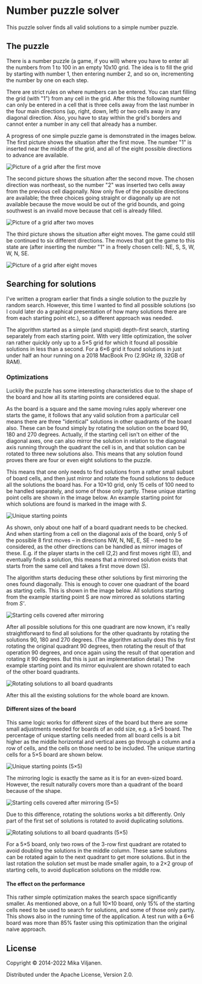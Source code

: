 Number puzzle solver
====================

This puzzle solver finds all valid solutions to a simple number puzzle.

## The puzzle

There is a number puzzle (a game, if you will) where you have to enter all the numbers from 1 to 100 in an empty 10x10 grid. The idea is to fill the grid by starting with number 1, then entering number 2, and so on, incrementing the number by one on each step.

There are strict rules on where numbers can be entered. You can start filling the grid (with "1") from any cell in the grid. After this the following number can only be entered in a cell that is three cells away from the last number in the four main directions (up, right, down, left) or two cells away in any diagonal direction. Also, you have to stay within the grid's borders and cannot enter a number in any cell that already has a number.

A progress of one simple puzzle game is demonstrated in the images below. The first picture shows the situation after the first move. The number "1" is inserted near the middle of the grid, and all of the eight possible directions to advance are available.

![Picture of a grid after the first move](doc-img/firstMove.svg "First move")

The second picture shows the situation after the second move. The chosen direction was northeast, so the number "2" was inserted two cells away from the previous cell diagonally. Now only five of the possible directions are available; the three choices going straight or diagonally up are not available because the move would be out of the grid bounds, and going southwest is an invalid move because that cell is already filled.

![Picture of a grid after two moves](doc-img/secondMove.svg "Second move")

The third picture shows the situation after eight moves. The game could still be continued to six different directions. The moves that got the game to this state are (after inserting the number "1" in a freely chosen cell): NE, S, S, W, W, N, SE.

![Picture of a grid after eight moves](doc-img/afterEightMoves.svg "After eight moves")

## Searching for solutions

I've written a program earlier that finds a single solution to the puzzle by random search. However, this time I wanted to find all possible solutions (so I could later do a graphical presentation of how many solutions there are from each starting point etc.), so a different approach was needed.

The algorithm started as a simple (and stupid) depth-first search, starting separately from each starting point. With very little optimization, the solver ran rather quickly only up to a 5&times;5 grid for which it found all possible solutions in less than a second. For a 6&times;6 grid it found solutions in just under half an hour running on a 2018 MacBook Pro (2.9GHz i9, 32GB of RAM).

### Optimizations

Luckily the puzzle has some interesting characteristics due to the shape of the board and how all its starting points are considered equal.

As the board is a square and the same moving rules apply wherever one starts the game, it follows that any valid solution from a particular cell means there are three "identical" solutions in other quadrants of the board also. These can be found simply by rotating the solution on the board 90, 180 and 270 degrees. Actually, if the starting cell isn't on either of the diagonal axes, one can also mirror the solution in relation to the diagonal axis running through the  quadrant the cell is in, and that solution can be rotated to three new solutions also. This means that any solution found proves there are four or even eight solutions to the puzzle.

This means that one only needs to find solutions from a rather small subset of board cells, and then just mirror and rotate the found solutions to deduce all the solutions the board has. For a 10&times;10 grid, only 15 cells of 100 need to be handled separately, and some of those only partly. These unique starting point cells are shown in the image below. An example starting point for which solutions are found is marked in the image with _S_.

![Unique starting points](doc-img/uniqueStartingPoints.svg "Unique starting points")

As shown, only about one half of a board quadrant needs to be checked. And when starting from a cell on the diagonal axis of the board, only 5 of the possible 8 first moves – in directions NW, N, NE, E, SE – need to be considered, as the other directions can be handled as mirror images of these. E.g. if the player starts in the cell (2,2) and first moves right (E), and eventually finds a solution, this means that a mirrored solution exists that starts from the same cell and takes a first move down (S).

The algorithm starts deducing these other solutions by first mirroring the ones found diagonally. This is enough to cover one quadrant of the board as starting cells. This is shown in the image below. All solutions starting from the example starting point S are now mirrored as solutions starting from _S'_.

![Starting cells covered after mirroring](doc-img/afterMirroring.svg "Starting cells covered after mirroring")

After all possible solutions for this one quadrant are now known, it's really straightforward to find all solutions for the other quadrants by rotating the solutions 90, 180 and 270 degrees. (The algorithm actually does this by first rotating the original quadrant 90 degrees, then rotating the result of that operation 90 degrees, and once again using the result of that operation and rotating it 90 degrees. But this is just an implementation detail.) The example starting point and its mirror equivalent are shown rotated to each of the other board quadrants.

![Rotating solutions to all board quadrants](doc-img/rotating.svg "Rotating solutions to all board quadrants")

After this all the existing solutions for the whole board are known.

#### Different sizes of the board

This same logic works for different sizes of the board but there are some small adjustments needed for boards of an odd size, e.g. a 5&times;5 board. The percentage of unique starting cells needed from all board cells is a bit higher as the middle horizontal and vertical axes go through a column and a row of cells, and the cells on those need to be included. The unique starting cells for a 5&times;5 board are shown below.

![Unique starting points (5&times;5)](doc-img/uniqueStartingPoints-5x5.svg "Unique starting points (5&times;5)")

The mirroring logic is exactly the same as it is for an even-sized board. However, the result naturally covers more than a quadrant of the board because of the shape.

![Starting cells covered after mirroring (5&times;5)](doc-img/afterMirroring-5x5.svg "Starting cells covered after mirroring (5&times;5)")

Due to this difference, rotating the solutions works a bit differently. Only part of the first set of solutions is rotated to avoid duplicating solutions.

![Rotating solutions to all board quadrants (5&times;5)](doc-img/rotating-5x5.svg "Rotating solutions to all board quadrants (5&times;5)")

For a 5&times;5 board, only two rows of the 3-row first quadrant are rotated to avoid doubling the solutions in the middle column. These same solutions can be rotated again to the next quadrant to get more solutions. But in the last rotation the solution set must be made smaller again, to a 2&times;2 group of starting cells, to avoid duplication solutions on the middle row.

#### The effect on the performance

This rather simple optimization makes the search space significantly smaller. As mentioned above, on a full 10&times;10 board, only 15% of the starting cells need to be used to search for solutions, and some of those only partly. This shows also in the running time of the application. A test run with a 6&times;6 board was more than 85% faster using this optimization than the original naive approach.

## License

Copyright © 2014-2022 Mika Viljanen.

Distributed under the Apache License, Version 2.0.
